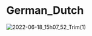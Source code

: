 # German_Dutch




![2022-06-18_15h07_52_Trim(1)](https://user-images.githubusercontent.com/97319080/174439422-5415dd5d-266e-4885-833e-0650a0cc82bd.gif)


